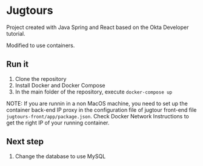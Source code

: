 # Jugtours

Project created with Java Spring and React based on the Okta Developer tutorial.

Modified to use containers.

## Run it
1. Clone the repository
2. Install Docker and Docker Compose
3. In the main folder of the repository, execute `docker-compose up`

NOTE: If you are runnin in a non MacOS machine, you need to set up the container back-end IP proxy in the configuration file of jugtour front-end file `jugtours-front/app/package.json`.
Check Docker Network Instructions to get the right IP of your running container.

## Next step
1. Change the database to use MySQL
